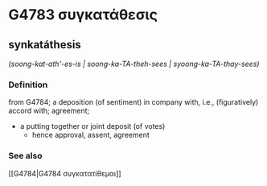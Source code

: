 # G4783 συγκατάθεσις

## synkatáthesis

_(soong-kat-ath'-es-is | soong-ka-TA-theh-sees | syoong-ka-TA-thay-sees)_

### Definition

from G4784; a deposition (of sentiment) in company with, i.e., (figuratively) accord with; agreement; 

- a putting together or joint deposit (of votes)
  - hence approval, assent, agreement

### See also

[[G4784|G4784 συγκατατίθεμαι]]
